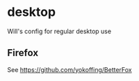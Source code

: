 # desktop

Will's config for regular desktop use

## Firefox

See https://github.com/yokoffing/BetterFox
